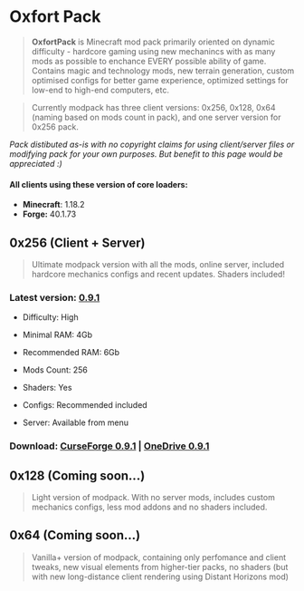 # Oxfort Pack


> **OxfortPack** is Minecraft mod pack primarily oriented on dynamic difficulty - hardcore gaming using new mechanincs with as many mods as possible to enchance EVERY possible ability of game. Contains magic and technology mods, new terrain generation, custom optimised configs for better game experience, optimized settings for low-end to high-end computers, etc.

> Currently modpack has three client versions: 0x256, 0x128, 0x64 (naming based on mods count in pack), and one server version for 0x256 pack.

*Pack distibuted as-is with no copyright claims for using client/server files or modifying pack 
for your own purposes. 
But benefit to this page would be appreciated :)*

#### All clients using these version of core loaders:
* **Minecraft**: 1.18.2
* **Forge:** 40.1.73

## 0x256 (Client + Server)

> Ultimate modpack version with all the mods, online server, included hardcore mechanics configs and recent updates. Shaders included!

### Latest version: [0.9.1](https://github.com/Proxwian/oxtopackmc/blob/main/CHANGELOG.md)

* Difficulty: High

* Minimal RAM: 4Gb

* Recommended RAM: 6Gb

* Mods Count: 256

* Shaders: Yes

* Configs: Recommended included

* Server: Available from menu

### Download: [CurseForge 0.9.1](https://www.curseforge.com/minecraft/modpacks/oxfortpack/files/3946069) | [OneDrive 0.9.1](https://goo.by/OxfortPack_Zip)

## 0x128 (Coming soon...)

> Light version of modpack. With no server mods, includes custom mechanics configs, less mod addons and no shaders included.

## 0x64 (Coming soon...)

> Vanilla+ version of modpack, containing only perfomance and client tweaks, new visual elements from higher-tier packs, no shaders (but with new long-distance client rendering using Distant Horizons mod)
